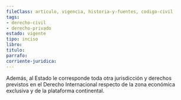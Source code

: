 ```yaml
---
fileClass: articulo, vigencia, historia-y-fuentes, codigo-civil
tags:
- derecho-civil
- derecho-privado
estado: vigente
tipo: inciso
libro:
titulo:
parrafo:
corriente-juridica:
---
```

Además, al Estado le corresponde toda otra jurisdicción y derechos previstos en el Derecho Internacional respecto de la zona económica exclusiva y de la plataforma continental.